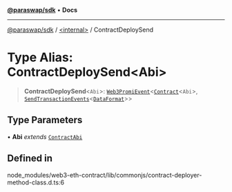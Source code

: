 [**@paraswap/sdk**](../../README.md) • **Docs**

***

[@paraswap/sdk](../../globals.md) / [\<internal\>](../README.md) / ContractDeploySend

# Type Alias: ContractDeploySend\<Abi\>

> **ContractDeploySend**\<`Abi`\>: [`Web3PromiEvent`](../classes/Web3PromiEvent.md)\<[`Contract`](../classes/Contract.md)\<`Abi`\>, [`SendTransactionEvents`](SendTransactionEvents.md)\<[`DataFormat`](DataFormat.md)\>\>

## Type Parameters

• **Abi** *extends* [`ContractAbi`](ContractAbi.md)

## Defined in

node\_modules/web3-eth-contract/lib/commonjs/contract-deployer-method-class.d.ts:6
